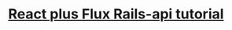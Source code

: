 # [React plus Flux Rails-api tutorial](http://fancypixel.github.io/blog/2015/01/28/react-plus-flux-backed-by-rails-api/)
